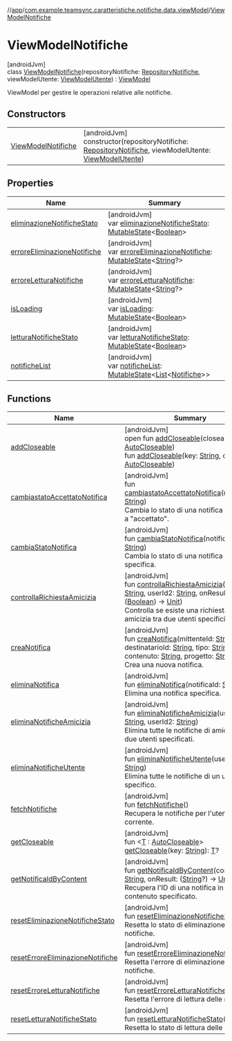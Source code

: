 //[app](../../../index.md)/[com.example.teamsync.caratteristiche.notifiche.data.viewModel](../index.md)/[ViewModelNotifiche](index.md)

# ViewModelNotifiche

[androidJvm]\
class [ViewModelNotifiche](index.md)(repositoryNotifiche: [RepositoryNotifiche](../../com.example.teamsync.caratteristiche.notifiche.data.repository/-repository-notifiche/index.md), viewModelUtente: [ViewModelUtente](../../com.example.teamsync.caratteristiche.autentificazione.data.viewModel/-view-model-utente/index.md)) : [ViewModel](https://developer.android.com/reference/kotlin/androidx/lifecycle/ViewModel.html)

ViewModel per gestire le operazioni relative alle notifiche.

## Constructors

| | |
|---|---|
| [ViewModelNotifiche](-view-model-notifiche.md) | [androidJvm]<br>constructor(repositoryNotifiche: [RepositoryNotifiche](../../com.example.teamsync.caratteristiche.notifiche.data.repository/-repository-notifiche/index.md), viewModelUtente: [ViewModelUtente](../../com.example.teamsync.caratteristiche.autentificazione.data.viewModel/-view-model-utente/index.md)) |

## Properties

| Name | Summary |
|---|---|
| [eliminazioneNotificheStato](eliminazione-notifiche-stato.md) | [androidJvm]<br>var [eliminazioneNotificheStato](eliminazione-notifiche-stato.md): [MutableState](https://developer.android.com/reference/kotlin/androidx/compose/runtime/MutableState.html)&lt;[Boolean](https://kotlinlang.org/api/latest/jvm/stdlib/kotlin/-boolean/index.html)&gt; |
| [erroreEliminazioneNotifiche](errore-eliminazione-notifiche.md) | [androidJvm]<br>var [erroreEliminazioneNotifiche](errore-eliminazione-notifiche.md): [MutableState](https://developer.android.com/reference/kotlin/androidx/compose/runtime/MutableState.html)&lt;[String](https://kotlinlang.org/api/latest/jvm/stdlib/kotlin/-string/index.html)?&gt; |
| [erroreLetturaNotifiche](errore-lettura-notifiche.md) | [androidJvm]<br>var [erroreLetturaNotifiche](errore-lettura-notifiche.md): [MutableState](https://developer.android.com/reference/kotlin/androidx/compose/runtime/MutableState.html)&lt;[String](https://kotlinlang.org/api/latest/jvm/stdlib/kotlin/-string/index.html)?&gt; |
| [isLoading](is-loading.md) | [androidJvm]<br>var [isLoading](is-loading.md): [MutableState](https://developer.android.com/reference/kotlin/androidx/compose/runtime/MutableState.html)&lt;[Boolean](https://kotlinlang.org/api/latest/jvm/stdlib/kotlin/-boolean/index.html)&gt; |
| [letturaNotificheStato](lettura-notifiche-stato.md) | [androidJvm]<br>var [letturaNotificheStato](lettura-notifiche-stato.md): [MutableState](https://developer.android.com/reference/kotlin/androidx/compose/runtime/MutableState.html)&lt;[Boolean](https://kotlinlang.org/api/latest/jvm/stdlib/kotlin/-boolean/index.html)&gt; |
| [notificheList](notifiche-list.md) | [androidJvm]<br>var [notificheList](notifiche-list.md): [MutableState](https://developer.android.com/reference/kotlin/androidx/compose/runtime/MutableState.html)&lt;[List](https://kotlinlang.org/api/latest/jvm/stdlib/kotlin.collections/-list/index.html)&lt;[Notifiche](../../com.example.teamsync.caratteristiche.notifiche.data.model/-notifiche/index.md)&gt;&gt; |

## Functions

| Name | Summary |
|---|---|
| [addCloseable](index.md#383812252%2FFunctions%2F-912451524) | [androidJvm]<br>open fun [addCloseable](index.md#383812252%2FFunctions%2F-912451524)(closeable: [AutoCloseable](https://developer.android.com/reference/kotlin/java/lang/AutoCloseable.html))<br>fun [addCloseable](index.md#1722490497%2FFunctions%2F-912451524)(key: [String](https://kotlinlang.org/api/latest/jvm/stdlib/kotlin/-string/index.html), closeable: [AutoCloseable](https://developer.android.com/reference/kotlin/java/lang/AutoCloseable.html)) |
| [cambiastatoAccettatoNotifica](cambiastato-accettato-notifica.md) | [androidJvm]<br>fun [cambiastatoAccettatoNotifica](cambiastato-accettato-notifica.md)(notificaId: [String](https://kotlinlang.org/api/latest/jvm/stdlib/kotlin/-string/index.html))<br>Cambia lo stato di una notifica specifica a &quot;accettato&quot;. |
| [cambiaStatoNotifica](cambia-stato-notifica.md) | [androidJvm]<br>fun [cambiaStatoNotifica](cambia-stato-notifica.md)(notificaId: [String](https://kotlinlang.org/api/latest/jvm/stdlib/kotlin/-string/index.html))<br>Cambia lo stato di una notifica specifica. |
| [controllaRichiestaAmicizia](controlla-richiesta-amicizia.md) | [androidJvm]<br>fun [controllaRichiestaAmicizia](controlla-richiesta-amicizia.md)(userId1: [String](https://kotlinlang.org/api/latest/jvm/stdlib/kotlin/-string/index.html), userId2: [String](https://kotlinlang.org/api/latest/jvm/stdlib/kotlin/-string/index.html), onResult: ([Boolean](https://kotlinlang.org/api/latest/jvm/stdlib/kotlin/-boolean/index.html)) -&gt; [Unit](https://kotlinlang.org/api/latest/jvm/stdlib/kotlin/-unit/index.html))<br>Controlla se esiste una richiesta di amicizia tra due utenti specifici. |
| [creaNotifica](crea-notifica.md) | [androidJvm]<br>fun [creaNotifica](crea-notifica.md)(mittenteId: [String](https://kotlinlang.org/api/latest/jvm/stdlib/kotlin/-string/index.html), destinatarioId: [String](https://kotlinlang.org/api/latest/jvm/stdlib/kotlin/-string/index.html), tipo: [String](https://kotlinlang.org/api/latest/jvm/stdlib/kotlin/-string/index.html), contenuto: [String](https://kotlinlang.org/api/latest/jvm/stdlib/kotlin/-string/index.html), progetto: [String](https://kotlinlang.org/api/latest/jvm/stdlib/kotlin/-string/index.html))<br>Crea una nuova notifica. |
| [eliminaNotifica](elimina-notifica.md) | [androidJvm]<br>fun [eliminaNotifica](elimina-notifica.md)(notificaId: [String](https://kotlinlang.org/api/latest/jvm/stdlib/kotlin/-string/index.html))<br>Elimina una notifica specifica. |
| [eliminaNotificheAmicizia](elimina-notifiche-amicizia.md) | [androidJvm]<br>fun [eliminaNotificheAmicizia](elimina-notifiche-amicizia.md)(userId1: [String](https://kotlinlang.org/api/latest/jvm/stdlib/kotlin/-string/index.html), userId2: [String](https://kotlinlang.org/api/latest/jvm/stdlib/kotlin/-string/index.html))<br>Elimina tutte le notifiche di amicizia tra due utenti specificati. |
| [eliminaNotificheUtente](elimina-notifiche-utente.md) | [androidJvm]<br>fun [eliminaNotificheUtente](elimina-notifiche-utente.md)(userId: [String](https://kotlinlang.org/api/latest/jvm/stdlib/kotlin/-string/index.html))<br>Elimina tutte le notifiche di un utente specifico. |
| [fetchNotifiche](fetch-notifiche.md) | [androidJvm]<br>fun [fetchNotifiche](fetch-notifiche.md)()<br>Recupera le notifiche per l'utente corrente. |
| [getCloseable](index.md#1102255800%2FFunctions%2F-912451524) | [androidJvm]<br>fun &lt;[T](index.md#1102255800%2FFunctions%2F-912451524) : [AutoCloseable](https://developer.android.com/reference/kotlin/java/lang/AutoCloseable.html)&gt; [getCloseable](index.md#1102255800%2FFunctions%2F-912451524)(key: [String](https://kotlinlang.org/api/latest/jvm/stdlib/kotlin/-string/index.html)): [T](index.md#1102255800%2FFunctions%2F-912451524)? |
| [getNotificaIdByContent](get-notifica-id-by-content.md) | [androidJvm]<br>fun [getNotificaIdByContent](get-notifica-id-by-content.md)(contenuto: [String](https://kotlinlang.org/api/latest/jvm/stdlib/kotlin/-string/index.html), onResult: ([String](https://kotlinlang.org/api/latest/jvm/stdlib/kotlin/-string/index.html)?) -&gt; [Unit](https://kotlinlang.org/api/latest/jvm/stdlib/kotlin/-unit/index.html))<br>Recupera l'ID di una notifica in base al contenuto specificato. |
| [resetEliminazioneNotificheStato](reset-eliminazione-notifiche-stato.md) | [androidJvm]<br>fun [resetEliminazioneNotificheStato](reset-eliminazione-notifiche-stato.md)()<br>Resetta lo stato di eliminazione delle notifiche. |
| [resetErroreEliminazioneNotifiche](reset-errore-eliminazione-notifiche.md) | [androidJvm]<br>fun [resetErroreEliminazioneNotifiche](reset-errore-eliminazione-notifiche.md)()<br>Resetta l'errore di eliminazione delle notifiche. |
| [resetErroreLetturaNotifiche](reset-errore-lettura-notifiche.md) | [androidJvm]<br>fun [resetErroreLetturaNotifiche](reset-errore-lettura-notifiche.md)()<br>Resetta l'errore di lettura delle notifiche. |
| [resetLetturaNotificheStato](reset-lettura-notifiche-stato.md) | [androidJvm]<br>fun [resetLetturaNotificheStato](reset-lettura-notifiche-stato.md)()<br>Resetta lo stato di lettura delle notifiche. |
